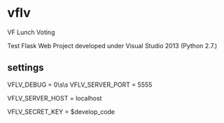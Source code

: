 # vflv
VF Lunch Voting

Test Flask Web Project developed under Visual Studio 2013 (Python 2.7.)

## settings

VFLV_DEBUG = 0\s\s
VFLV_SERVER_PORT = 5555

VFLV_SERVER_HOST = localhost

VFLV_SECRET_KEY = $develop_code
